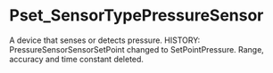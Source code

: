# Pset_SensorTypePressureSensor

A device that senses or detects pressure. HISTORY: PressureSensorSensorSetPoint changed to SetPointPressure. Range, accuracy and time constant deleted.
